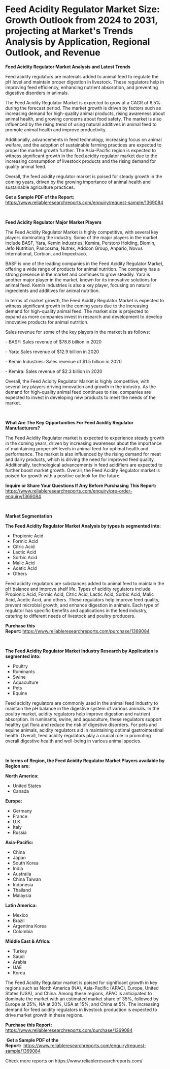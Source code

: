 <p><h1>Feed Acidity Regulator Market Size: Growth Outlook from 2024 to 2031, projecting at Market's Trends Analysis by Application, Regional Outlook, and Revenue</h1></p><p><strong>Feed Acidity Regulator Market Analysis and Latest Trends</strong></p>
<p><p>Feed acidity regulators are materials added to animal feed to regulate the pH level and maintain proper digestion in livestock. These regulators help in improving feed efficiency, enhancing nutrient absorption, and preventing digestive disorders in animals.</p><p>The Feed Acidity Regulator Market is expected to grow at a CAGR of 6.5% during the forecast period. The market growth is driven by factors such as increasing demand for high-quality animal products, rising awareness about animal health, and growing concerns about food safety. The market is also influenced by the rising trend of using natural additives in animal feed to promote animal health and improve productivity.</p><p>Additionally, advancements in feed technology, increasing focus on animal welfare, and the adoption of sustainable farming practices are expected to propel the market growth further. The Asia-Pacific region is expected to witness significant growth in the feed acidity regulator market due to the increasing consumption of livestock products and the rising demand for quality animal feed.</p><p>Overall, the feed acidity regulator market is poised for steady growth in the coming years, driven by the growing importance of animal health and sustainable agriculture practices.</p></p>
<p><strong>Get a Sample PDF of the Report:&nbsp;</strong> <a href="https://www.reliableresearchreports.com/enquiry/request-sample/1369084">https://www.reliableresearchreports.com/enquiry/request-sample/1369084</a></p>
<p>&nbsp;</p>
<p><strong>Feed Acidity Regulator Major Market Players</strong></p>
<p><p>The Feed Acidity Regulator Market is highly competitive, with several key players dominating the industry. Some of the major players in the market include BASF, Yara, Kemin Industries, Kemira, Perstorp Holding, Biomin, Jefo Nutrition, Pancosma, Nutrex, Addcon Group, Anpario, Novus International, Corbion, and Impextraco.</p><p>BASF is one of the leading companies in the Feed Acidity Regulator Market, offering a wide range of products for animal nutrition. The company has a strong presence in the market and continues to grow steadily. Yara is another major player in the market, known for its innovative solutions for animal feed. Kemin Industries is also a key player, focusing on natural ingredients and additives for animal nutrition.</p><p>In terms of market growth, the Feed Acidity Regulator Market is expected to witness significant growth in the coming years due to the increasing demand for high-quality animal feed. The market size is projected to expand as more companies invest in research and development to develop innovative products for animal nutrition.</p><p>Sales revenue for some of the key players in the market is as follows:</p><p>- BASF: Sales revenue of $78.8 billion in 2020</p><p>- Yara: Sales revenue of $12.9 billion in 2020</p><p>- Kemin Industries: Sales revenue of $1.5 billion in 2020</p><p>- Kemira: Sales revenue of $2.3 billion in 2020</p><p>Overall, the Feed Acidity Regulator Market is highly competitive, with several key players driving innovation and growth in the industry. As the demand for high-quality animal feed continues to rise, companies are expected to invest in developing new products to meet the needs of the market.</p></p>
<p>&nbsp;</p>
<p><strong>What Are The Key Opportunities For Feed Acidity Regulator Manufacturers?</strong></p>
<p><p>The Feed Acidity Regulator market is expected to experience steady growth in the coming years, driven by increasing awareness about the importance of maintaining proper pH levels in animal feed for optimal health and performance. The market is also influenced by the rising demand for meat and dairy products, which is driving the need for improved feed quality. Additionally, technological advancements in feed acidifiers are expected to further boost market growth. Overall, the Feed Acidity Regulator market is poised for growth with a positive outlook for the future.</p></p>
<p><strong>Inquire or Share Your Questions If Any Before Purchasing This Report:</strong> <a href="https://www.reliableresearchreports.com/enquiry/pre-order-enquiry/1369084">https://www.reliableresearchreports.com/enquiry/pre-order-enquiry/1369084</a></p>
<p>&nbsp;</p>
<p><strong>Market Segmentation</strong></p>
<p><strong>The Feed Acidity Regulator Market Analysis by types is segmented into:</strong></p>
<p><ul><li>Propionic Acid</li><li>Formic Acid</li><li>Citric Acid</li><li>Lactic Acid</li><li>Sorbic Acid</li><li>Malic Acid</li><li>Acetic Acid</li><li>Others</li></ul></p>
<p><p>Feed acidity regulators are substances added to animal feed to maintain the pH balance and improve shelf life. Types of acidity regulators include Propionic Acid, Formic Acid, Citric Acid, Lactic Acid, Sorbic Acid, Malic Acid, Acetic Acid, and others. These regulators help improve feed quality, prevent microbial growth, and enhance digestion in animals. Each type of regulator has specific benefits and applications in the feed industry, catering to different needs of livestock and poultry producers.</p></p>
<p><strong>Purchase this Report:&nbsp;</strong><a href="https://www.reliableresearchreports.com/purchase/1369084">https://www.reliableresearchreports.com/purchase/1369084</a></p>
<p>&nbsp;</p>
<p><strong>The Feed Acidity Regulator Market Industry Research by Application is segmented into:</strong></p>
<p><ul><li>Poultry</li><li>Ruminants</li><li>Swine</li><li>Aquaculture</li><li>Pets</li><li>Equine</li></ul></p>
<p><p>Feed acidity regulators are commonly used in the animal feed industry to maintain the pH balance in the digestive system of various animals. In the poultry market, acidity regulators help improve digestion and nutrient absorption. In ruminants, swine, and aquaculture, these regulators support healthy gut flora and reduce the risk of digestive disorders. For pets and equine animals, acidity regulators aid in maintaining optimal gastrointestinal health. Overall, feed acidity regulators play a crucial role in promoting overall digestive health and well-being in various animal species.</p></p>
<p>&nbsp;</p>
<p><strong>In terms of Region, the Feed Acidity Regulator Market Players available by Region are:</strong></p>
<p>
    <p> <strong> North America: </strong>
        <ul>
            <li>United States</li>
            <li>Canada</li>
        </ul>
        </p> 
    <p> <strong> Europe: </strong>
        <ul>
            <li>Germany</li>
            <li>France</li>
            <li>U.K.</li>
            <li>Italy</li>
            <li>Russia</li>
        </ul>
        </p> 
    <p> <strong> Asia-Pacific: </strong>
        <ul>
            <li>China</li>
            <li>Japan</li>
            <li>South Korea</li>
            <li>India</li>
            <li>Australia</li>
            <li>China Taiwan</li>
            <li>Indonesia</li>
            <li>Thailand</li>
            <li>Malaysia</li>
        </ul>
        </p> 
    <p> <strong> Latin America: </strong>
        <ul>
            <li>Mexico</li>
            <li>Brazil</li>
            <li>Argentina Korea</li>
            <li>Colombia</li>
        </ul>
        </p> 
    <p> <strong> Middle East & Africa: </strong>
        <ul>
            <li>Turkey</li>
            <li>Saudi</li>
            <li>Arabia</li>
            <li>UAE</li>
            <li>Korea</li>
        </ul>
    </p>
    </p>
<p><p>The Feed Acidity Regulator market is poised for significant growth in key regions such as North America (NA), Asia-Pacific (APAC), Europe, United States (USA), and China. Among these regions, APAC is anticipated to dominate the market with an estimated market share of 35%, followed by Europe at 25%, NA at 20%, USA at 15%, and China at 5%. The increasing demand for feed acidity regulators in livestock production is expected to drive market growth in these regions.</p></p>
<p><strong>Purchase this Report: </strong><a href="https://www.reliableresearchreports.com/purchase/1369084">https://www.reliableresearchreports.com/purchase/1369084</a></p>
<p>&nbsp;<strong>Get a Sample PDF of the Report:&nbsp;&nbsp;</strong><a href="https://www.reliableresearchreports.com/enquiry/request-sample/1369084">https://www.reliableresearchreports.com/enquiry/request-sample/1369084</a></p>
<p><strong></strong></p>
<p>Check more reports on https://www.reliableresearchreports.com/</p>
